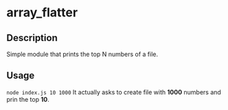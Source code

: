 array_flatter
====================

Description
---------------------

Simple module that prints the top N numbers of a file. 

Usage
---------------------
<code>node index.js 10 1000</code>
It actually asks to create file with **1000** numbers and prin the top **10**.